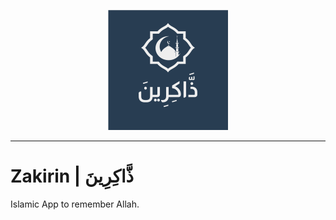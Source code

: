 <div align="center">

![icon](https://github.com/DevBlooming/zakirin/blob/main/assets/icons/icon-192.png?raw=true)

</div>

---

# Zakirin | ذَّاكِرِينَ

Islamic App to remember Allah.

